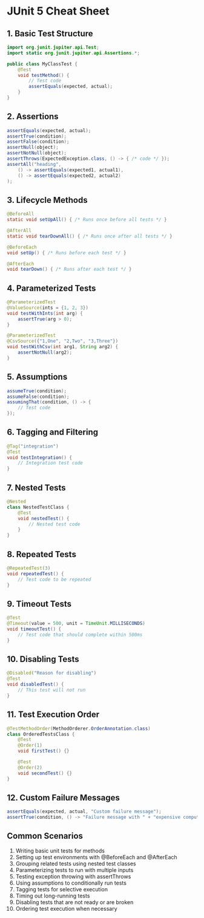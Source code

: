 # JUnit 5 Cheat Sheet

## 1. Basic Test Structure

```java
import org.junit.jupiter.api.Test;
import static org.junit.jupiter.api.Assertions.*;

public class MyClassTest {
    @Test
    void testMethod() {
        // Test code
        assertEquals(expected, actual);
    }
}
```

## 2. Assertions

```java
assertEquals(expected, actual);
assertTrue(condition);
assertFalse(condition);
assertNull(object);
assertNotNull(object);
assertThrows(ExpectedException.class, () -> { /* code */ });
assertAll("heading",
    () -> assertEquals(expected1, actual1),
    () -> assertEquals(expected2, actual2)
);
```

## 3. Lifecycle Methods

```java
@BeforeAll
static void setUpAll() { /* Runs once before all tests */ }

@AfterAll
static void tearDownAll() { /* Runs once after all tests */ }

@BeforeEach
void setUp() { /* Runs before each test */ }

@AfterEach
void tearDown() { /* Runs after each test */ }
```

## 4. Parameterized Tests

```java
@ParameterizedTest
@ValueSource(ints = {1, 2, 3})
void testWithInts(int arg) {
    assertTrue(arg > 0);
}

@ParameterizedTest
@CsvSource({"1,One", "2,Two", "3,Three"})
void testWithCsv(int arg1, String arg2) {
    assertNotNull(arg2);
}
```

## 5. Assumptions

```java
assumeTrue(condition);
assumeFalse(condition);
assumingThat(condition, () -> {
    // Test code
});
```

## 6. Tagging and Filtering

```java
@Tag("integration")
@Test
void testIntegration() {
    // Integration test code
}
```

## 7. Nested Tests

```java
@Nested
class NestedTestClass {
    @Test
    void nestedTest() {
        // Nested test code
    }
}
```

## 8. Repeated Tests

```java
@RepeatedTest(3)
void repeatedTest() {
    // Test code to be repeated
}
```

## 9. Timeout Tests

```java
@Test
@Timeout(value = 500, unit = TimeUnit.MILLISECONDS)
void timeoutTest() {
    // Test code that should complete within 500ms
}
```

## 10. Disabling Tests

```java
@Disabled("Reason for disabling")
@Test
void disabledTest() {
    // This test will not run
}
```

## 11. Test Execution Order

```java
@TestMethodOrder(MethodOrderer.OrderAnnotation.class)
class OrderedTestsClass {
    @Test
    @Order(1)
    void firstTest() {}

    @Test
    @Order(2)
    void secondTest() {}
}
```

## 12. Custom Failure Messages

```java
assertEquals(expected, actual, "Custom failure message");
assertTrue(condition, () -> "Failure message with " + "expensive computation");
```

## Common Scenarios

1. Writing basic unit tests for methods
2. Setting up test environments with @BeforeEach and @AfterEach
3. Grouping related tests using nested test classes
4. Parameterizing tests to run with multiple inputs
5. Testing exception throwing with assertThrows
6. Using assumptions to conditionally run tests
7. Tagging tests for selective execution
8. Timing out long-running tests
9. Disabling tests that are not ready or are broken
10. Ordering test execution when necessary

